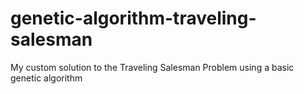 # genetic-algorithm-traveling-salesman
My custom solution to the Traveling Salesman Problem using a basic genetic algorithm
